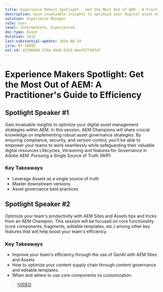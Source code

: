 ```yaml
---
title: Experience Makers Spotlight - Get the Most Out of AEM - A Practitioner's Guide to Efficiency
description: Gain invaluable insights to optimize your digital asset management strategies within AEM. In this session, AEM Champions will share crucial knowledge on implementing robust asset governance strategies. By ensuring compliance, security, and version control, you’ll be able to empower your teams to work seamlessly while safeguarding their valuable digital resources Lifecycles, Versioning and features for Governance in Adobe AEM
solution: Experience Manager
role: User
level: Intermediate, Experienced
doc-type: Event
duration: 2612
last-substantial-update: 2024-08-29
jira: KT-16092
exl-id: d2f864b0-27da-45db-b319-deef87758fef
---
```

# Experience Makers Spotlight: Get the Most Out of AEM: A Practitioner's Guide to Efficiency

## Spotlight Speaker #1

Gain invaluable insights to optimize your digital asset management strategies within AEM. In this session, AEM Champions will share crucial knowledge on implementing robust asset governance strategies. By ensuring compliance, security, and version control, you’ll be able to empower your teams to work seamlessly while safeguarding their valuable digital resources Lifecycles, Versioning and features for Governance in Adobe AEM: Pursuing a Single Source of Truth (WIP)

### Key Takeaways

* Leverage Assets as a single source of truth 
* Master downstream versions 
* Asset governance best practices

## Spotlight Speaker #2

Optimize your team's productivity with AEM Sites and Assets tips and tricks from an AEM Champion. This session will be focused on core functionality (core components, fragments, editable templates, etc.) among other key features that will help boost your team's efficiency. 

### Key Takeaways

* Improve your team's efficiency through the use of GenAI with AEM Sites and Assets 
* How to optimize your content supply chain through content governance and editable templates. 
* When and where to use core components vs customization.

>[!VIDEO](https://video.tv.adobe.com/v/3433165/?learn=on)

